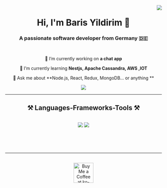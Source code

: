<img align="right" src="https://visitor-badge.laobi.icu/badge?page_id=salesp07.salesp07" />

<h1 align="center">
       Hi, I'm Baris Yildirim 👋
</h1>

<h3 align="center">A passionate software developer from Germany 🇩🇪 </h3>

<br/>

<div align="center">
 
 🔭 I’m currently working on **a chat app**
 
 🌱 I’m currently learning **Nestjs, Apache Cassandra, AWS ,IOT**

💬 Ask me about **Node.js, React, Redux, MongoDB... or anything **


 </div>
 
<div align="center"> 
  
  <a href="https://linkedin.com/in/barisyildirimm" target="_blank">
    <img src="https://img.shields.io/badge/LinkedIn-0077B5?style=for-the-badge&logo=linkedin&logoColor=white" target="_blank" />
  </a>
</div>

 <hr/>
 
<h2 align="center">⚒️ Languages-Frameworks-Tools ⚒️</h2>
<br/>
<div align="center">
    <img src="https://skillicons.dev/icons?i=react,bootstrap,mui,html,css,vscode,github,figma,tailwind,git,r" />
    <img src="https://skillicons.dev/icons?i=nodejs,python,javascript,typescript,express,firebase,mongodb,c,java,nextjs,mysql,flask" /><br>
</div>

<br/>


<br/><br/>

<hr/>

<br/>

<div align="center">
<a href='https://linkedin.com/in/barisyildirimm' target='_blank'><img height='64' style='border:0px;height:64px;' src='https://storage.ko-fi.com/cdn/kofi1.png?v=3' border='0' alt='Buy Me a Coffee at ko-fi.com' /></a>
</div>

<br/>

